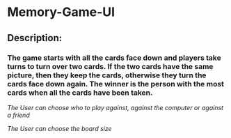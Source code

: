 # Memory-Game-UI

## Description:

### The game starts with all the cards face down and players take turns to turn over two cards. If the two cards have the same picture, then they keep the cards, otherwise they turn the cards face down again. The winner is the person with the most cards when all the cards have been taken.

*The User can choose who to play against, against the computer or against a friend*

*The User can choose the board size* 
